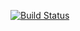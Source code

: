[![Build Status](https://travis-ci.org/davidethebolo/fourkats.svg)](https://travis-ci.org/davidethebolo/fourkats)
